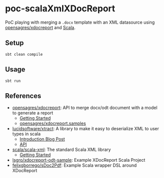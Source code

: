 # poc-scalaXmlXDocReport

PoC playing with merging a `.docx` template with an XML datasource using [opensagres/xdocreport](https://github.com/opensagres/xdocreport) and [Scala](https://www.scala-lang.org/).

## Setup

```
sbt clean compile
```

## Usage

```
sbt run
```

## References

* [opensagres/xdocreport](https://github.com/opensagres/xdocreport): API to merge docx/odt document with a model to generate a report
  * [Getting Started](https://github.com/opensagres/xdocreport/wiki/GettingStarted)
  * [opensagres/xdocreport.samples](https://github.com/opensagres/xdocreport.samples)
* [lucidsoftware/xtract](https://github.com/lucidsoftware/xtract): A library to make it easy to deserialize XML to user types in scala
  * [Introduction Blog Post](https://www.lucidchart.com/techblog/2016/07/12/introducing-xtract-a-new-xml-deserialization-library-for-scala/)
  * [API](http://lucidsoftware.github.io/xtract/core/api/#package)
* [scala/scala-xml](https://github.com/scala/scala-xml): The standard Scala XML library
  * [Getting Started](https://github.com/scala/scala-xml/wiki/Getting-started)
* [lsgro/xdocreport-odt-sample](https://github.com/lsgro/xdocreport-odt-sample/blob/master/src/main/scala/XDocReportOdtSample.scala): Example XDocReport Scala Project
* [felixgborrego/sDoc2Pdf](https://github.com/felixgborrego/sDoc2Pdf/blob/master/src/main/scala/io/github/scala/sdoc2pdf/XDocReportUtil.scala): Example Scala wrapper DSL around XDocReport
